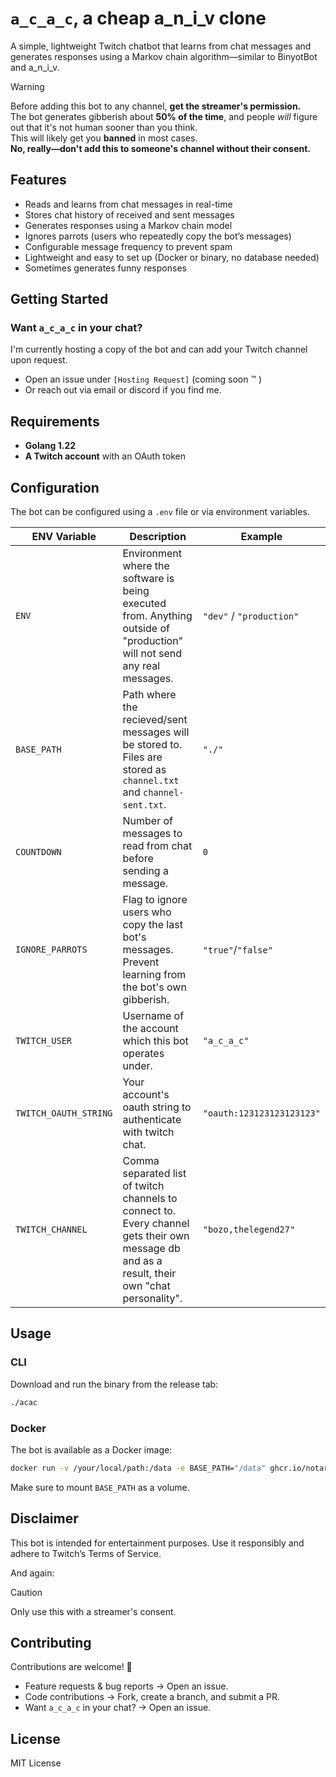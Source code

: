 # `a_c_a_c`, a cheap a_n_i_v clone

A simple, lightweight Twitch chatbot that learns from chat messages and generates responses using a Markov chain algorithm—similar to BinyotBot and a_n_i_v.

> [!WARNING]  
> Before adding this bot to any channel, **get the streamer's permission.**  
> The bot generates gibberish about **50% of the time**, and people *will* figure out that it's not human sooner than you think.  
> This will likely get you **banned** in most cases.  
> **No, really—don't add this to someone's channel without their consent.**


## Features  
- Reads and learns from chat messages in real-time  
- Stores chat history of received and sent messages  
- Generates responses using a Markov chain model  
- Ignores parrots (users who repeatedly copy the bot’s messages)  
- Configurable message frequency to prevent spam  
- Lightweight and easy to set up (Docker or binary, no database needed)  
- Sometimes generates funny responses  

## Getting Started  

### Want `a_c_a_c` in your chat?  

I'm currently hosting a copy of the bot and can add your Twitch channel upon request.  

- Open an issue under `[Hosting Request]` (coming soon :tm: )
- Or reach out via email or discord if you find me.

## Requirements  
- **Golang 1.22**  
- **A Twitch account** with an OAuth token  

## Configuration

The bot can be configured using a `.env` file or via environment variables.

| ENV Variable | Description | Example |
| -------- | ------- | --- |
| `ENV` | Environment where the software is being executed from. Anything outside of "production" will not send any real messages. | `"dev"` / `"production"` |
| `BASE_PATH` | Path where the recieved/sent messages will be stored to. Files are stored as `channel.txt` and `channel-sent.txt`. | `"./"` |
| `COUNTDOWN` | Number of messages to read from chat before sending a message. | `0` |
| `IGNORE_PARROTS` | Flag to ignore users who copy the last bot's messages. Prevent learning from the bot's own gibberish. | `"true"`/`"false"` |
| `TWITCH_USER` | Username of the account which this bot operates under. | `"a_c_a_c"` |
| `TWITCH_OAUTH_STRING` | Your account's oauth string to authenticate with twitch chat. | `"oauth:123123123123123"` |
| `TWITCH_CHANNEL` | Comma separated list of twitch channels to connect to. Every channel gets their own message db and as a result, their own "chat personality". | `"bozo,thelegend27"` |

## Usage

### CLI

Download and run the binary from the release tab:

```sh
./acac
```

### Docker

The bot is available as a Docker image:
```sh
docker run -v /your/local/path:/data -e BASE_PATH="/data" ghcr.io/notarock/a_c_a_c:latest
```
Make sure to mount `BASE_PATH` as a volume.

## Disclaimer
This bot is intended for entertainment purposes. Use it responsibly and adhere to Twitch’s Terms of Service.

And again:

> [!CAUTION]
> Only use this with a streamer's consent.

## Contributing

Contributions are welcome! 🚀

- Feature requests & bug reports → Open an issue.
- Code contributions → Fork, create a branch, and submit a PR.
- Want `a_c_a_c` in your chat? → Open an issue.

## License
MIT License

